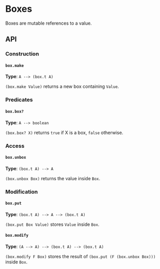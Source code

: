 # Boxes

Boxes are mutable references to a value.

## API

### Construction

#### `box.make`

**Type**: `A --> (box.t A)`

`(box.make Value)` returns a new box containing `Value`.

### Predicates

#### `box.box?`

**Type**: `A --> boolean`

`(box.box? X)` returns `true` if X is a box, `false` otherwise.

### Access

#### `box.unbox`

**Type**: `(box.t A) --> A`

`(box.unbox Box)` returns the value inside `Box`.

### Modification

#### `box.put`

**Type**: `(box.t A) --> A --> (box.t A)`

`(box.put Box Value)` stores `Value` inside `Box`.

#### `box.modify`

**Type**: `(A --> A) --> (box.t A) --> (box.t A)`

`(box.modify F Box)` stores the result of `(box.put (F (box.unbox Box)))` inside `Box`.

